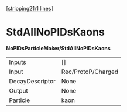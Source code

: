 [[stripping21r1 lines]](./stripping21r1-index)

# StdAllNoPIDsKaons

**NoPIDsParticleMaker/StdAllNoPIDsKaons**

|                 |                    |
|-----------------|--------------------|
| Inputs          | []               |
| Input           | Rec/ProtoP/Charged |
| DecayDescriptor | None               |
| Output          | None               |
| Particle        | kaon               |
